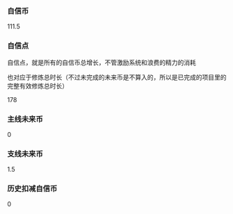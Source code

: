 ### 自信币
111.5

### 自信点
自信点，就是所有的自信币总增长，不管激励系统和浪费的精力的消耗

也对应于修炼总时长（不过未完成的未来币是不算入的，所以是已完成的项目里的完整有效修炼总时长）

178

### 主线未来币
0

### 支线未来币
1.5

### 历史扣减自信币
0
